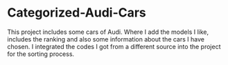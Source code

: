 # Categorized-Audi-Cars
This project includes some cars of Audi. 
Where I add the models I like, includes the ranking and also some information about the cars I have chosen.
I integrated the codes I got from a different source into the project for the sorting process.
